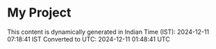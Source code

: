 # My Project

This content is dynamically generated in Indian Time (IST): 2024-12-11 07:18:41 IST
Converted to UTC: 2024-12-11 01:48:41 UTC
